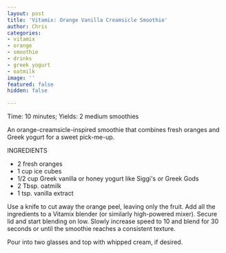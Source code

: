 ```yaml
---
layout: post
title: 'Vitamix: Orange Vanilla Creamsicle Smoothie'
author: Chris
categories:
- vitamix
- orange
- smoothie
- drinks
- greek yogurt
- oatmilk
image: ''
featured: false
hidden: false

---
```

Time: 10 minutes; Yields: 2 medium smoothies

An orange-creamsicle-inspired smoothie that combines fresh oranges and Greek yogurt for a sweet pick-me-up.

INGREDIENTS

* 2 fresh oranges
* 1 cup ice cubes
* 1/2 cup Greek vanilla or honey yogurt like Siggi's or Greek Gods
* 2 Tbsp. oatmilk
* 1 tsp. vanilla extract

Use a knife to cut away the orange peel, leaving only the fruit. Add all the ingredients to a Vitamix blender (or similarly high-powered mixer). Secure lid and start blending on low. Slowly increase speed to 10 and blend for 30 seconds or until the smoothie reaches a consistent texture.

Pour into two glasses and top with whipped cream, if desired. 